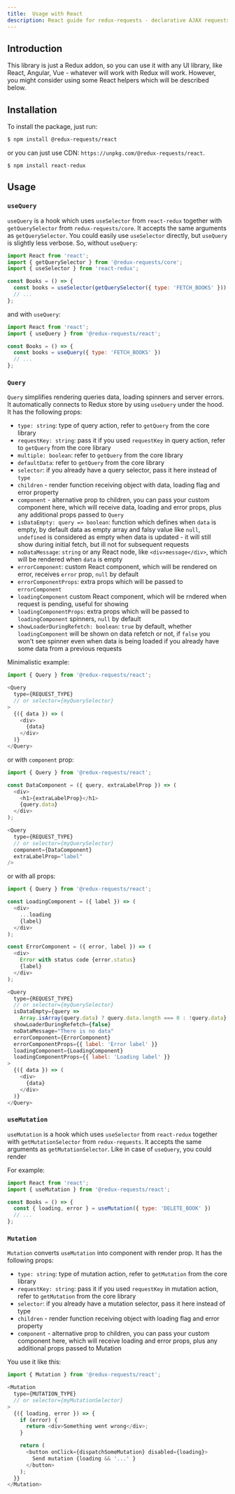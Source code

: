```yaml
---
title:  Usage with React
description: React guide for redux-requests - declarative AJAX requests and automatic network state management for Redux
---
```


## Introduction

This library is just a Redux addon, so you can use it with any UI library, like React,
Angular, Vue - whatever will work with Redux will work. However, you might consider using
some React helpers which will be described below.

## Installation

To install the package, just run:
```bash
$ npm install @redux-requests/react
```
or you can just use CDN: `https://unpkg.com/@redux-requests/react`.

```bas
$ npm install react-redux
```

## Usage

### `useQuery`

`useQuery` is a hook which uses `useSelector` from `react-redux` together with `getQuerySelector` from
`redux-requests/core`. It accepts the same arguments as `getQuerySelector`. You could
easily use `useSelector` directly, but `useQuery` is slightly less verbose. So, without `useQuery`:
```js
import React from 'react';
import { getQuerySelector } from '@redux-requests/core';
import { useSelector } from 'react-redux';

const Books = () => {
  const books = useSelector(getQuerySelector({ type: 'FETCH_BOOKS' }))
  // ...
};
```

and with `useQuery`:
```js
import React from 'react';
import { useQuery } from '@redux-requests/react';

const Books = () => {
  const books = useQuery({ type: 'FETCH_BOOKS' })
  // ...
};
```

### `Query`

`Query` simplifies rendering queries data, loading spinners and server errors. It automatically connects to Redux store by using `useQuery` under the hood. It has the following props:
- `type: string`: type of query action, refer to `getQuery` from the core library
- `requestKey: string`: pass it if you used `requestKey` in query action, refer to `getQuery` from the core library
- `multiple: boolean`: refer to `getQuery` from the core library
- `defaultData`: refer to `getQuery` from the core library
- `selector`: if you already have a query selector, pass it here instead of `type`
- `children` - render function receiving object with data, loading flag and error property
- `component` - alternative prop to children, you can pass your custom component here, which will receive data,  loading and error props, plus any additional props passed to `Query`
- `isDataEmpty: query => boolean`: function which defines when `data` is empty, by default data as empty array and falsy value like `null`, `undefined` is considered as empty
when data is updated - it will still show during initial fetch, but ill not for subsequent requests
- `noDataMessage`: `string` or any React node, like `<div>message</div>`, which will be rendered when `data` is empty
- `errorComponent`: custom React component, which will be rendered on error, receives `error` prop, `null` by default
- `errorComponentProps`: extra props which will be passed to `errorComponent`
- `loadingComponent` custom React component, which will be rndered when request is pending, useful for showing
- `loadingComponentProps`: extra props which will be passed to `loadingComponent`
spinners, `null` by default
- `showLoaderDuringRefetch: boolean`: `true` by default, whether `loadingComponent` will be shown on data refetch
or not, if `false` you won't see spinner even when data is being loaded if you already have some data from a previous requests

Minimalistic example:
```js
import { Query } from '@redux-requests/react';

<Query
  type={REQUEST_TYPE}
  // or selector={myQuerySelector}
>
  {({ data }) => (
    <div>
      {data}
    </div>
  )}
</Query>
```
or with `component` prop:
```js
import { Query } from '@redux-requests/react';

const DataComponent = ({ query, extraLabelProp }) => (
  <div>
    <h1>{extraLabelProp}</h1>
    {query.data}
  </div>
);

<Query
  type={REQUEST_TYPE}
  // or selector={myQuerySelector}
  component={DataComponent}
  extraLabelProp="label"
/>
```
or with all props:
```js
import { Query } from '@redux-requests/react';

const LoadingComponent = ({ label }) => (
  <div>
    ...loading
    {label}
  </div>
);

const ErrorComponent = ({ error, label }) => (
  <div>
    Error with status code {error.status}
    {label}
  </div>
);

<Query
  type={REQUEST_TYPE}
  // or selector={myQuerySelector}
  isDataEmpty={query =>
    Array.isArray(query.data) ? query.data.length === 0 : !query.data}
  showLoaderDuringRefetch={false}
  noDataMessage="There is no data"
  errorComponent={ErrorComponent}
  errorComponentProps={{ label: 'Error label' }}
  loadingComponent={LoadingComponent}
  loadingComponentProps={{ label: 'Loading label' }}
>
  {({ data }) => (
    <div>
      {data}
    </div>
  )}
</Query>
```

### `useMutation`

`useMutation` is a hook which uses `useSelector` from `react-redux` together with `getMutationSelector` from
`redux-requests`. It accepts the same arguments as `getMutationSelector`. Like in case of `useQuery`, you could
render

For example:
```js
import React from 'react';
import { useMutation } from '@redux-requests/react';

const Books = () => {
  const { loading, error } = useMutation({ type: 'DELETE_BOOK' })
  // ...
};
```

### `Mutation`

`Mutation` converts `useMutation` into component with render prop. It has the following props:
- `type: string`: type of mutation action, refer to `getMutation` from the core library
- `requestKey: string`: pass it if you used `requestKey` in mutation action, refer to `getMutation` from the core library
- `selector`: if you already have a mutation selector, pass it here instead of type
- `children` - render function receiving object with loading flag and error property
- `component` - alternative prop to children, you can pass your custom component here, which will receive loading and error props, plus any additional props passed to Mutation

You use it like this:
```js
import { Mutation } from '@redux-requests/react';

<Mutation
  type={MUTATION_TYPE}
  // or selector={myMutationSelector}
>
  {({ loading, error }) => {
    if (error) {
      return <div>Something went wrong</div>;
    }

    return (
      <button onClick={dispatchSomeMutation} disabled={loading}>
        Send mutation {loading && '...' }
      </button>
    );
  }}
</Mutation>
```
